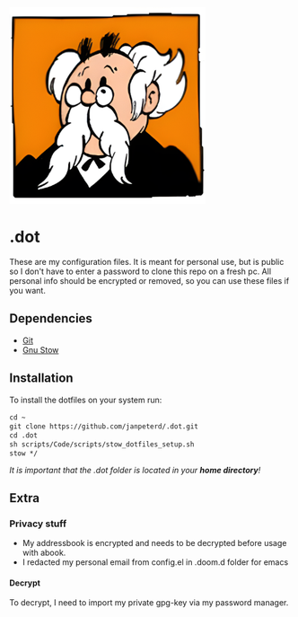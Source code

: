 ![gobelijn - my mascot](gobelijn_small.png)
# .dot

These are my configuration files. It is meant for personal use, but is public so I don't have to enter a password to clone this repo on a fresh pc. All personal info should be encrypted or removed, so you can use these files if you want.

## Dependencies
* [Git](https://git-scm.com/)
* [Gnu Stow](https://www.gnu.org/software/stow/)

## Installation
To install the dotfiles on your system run:

~~~
cd ~
git clone https://github.com/janpeterd/.dot.git
cd .dot
sh scripts/Code/scripts/stow_dotfiles_setup.sh
stow */
~~~

*It is important that the .dot folder is located in your **home directory**!*


## Extra
### Privacy stuff
* My addressbook is encrypted and needs to be decrypted before usage with abook.
* I redacted my personal email from config.el in .doom.d folder for emacs

#### Decrypt
To decrypt, I need to import my private gpg-key via my password manager.
